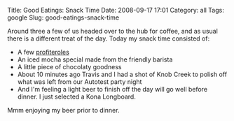 Title: Good Eatings: Snack Time
Date: 2008-09-17 17:01
Category: all
Tags: google
Slug: good-eatings-snack-time

Around three a few of us headed over to the hub for coffee, and as usual there
is a different treat of the day. Today my snack time consisted of:

-   A few [profiteroles][]
-   An iced mocha special made from the friendly barista
-   A little piece of chocolaty goodness
-   About 10 minutes ago Travis and I had a shot of Knob Creek to polish off
    what was left from our Autotest party night
-   And I'm feeling a light beer to finish off the day will go well before
    dinner. I just selected a Kona Longboard.

Mmm enjoying my beer prior to dinner.

  [profiteroles]: http://en.wikipedia.org/wiki/Profiterole
